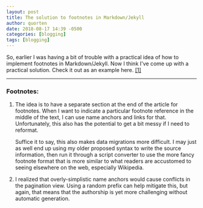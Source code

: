 ```yaml
---
layout: post
title: The solution to footnotes in Markdown/Jekyll
author: quorten
date: 2018-08-17 14:39 -0500
categories: [blogging]
tags: [blogging]
---
```


So, earlier I was having a bit of trouble with a practical idea of how
to implement footnotes in Markdown/Jekyll.  Now I think I've come up
with a practical solution.  Check it out as an example here.
[\[1\]](#dsaef-f1)

----------

### Footnotes:

1. <a id="dsaef-f1" name="dsaef-f1"></a>
   The idea is to have a separate section at the end of the article
   for footnotes.  When I want to indicate a particular footnote
   reference in the middle of the text, I can use name anchors and
   links for that.  Unfortunately, this also has the potential to get
   a bit messy if I need to reformat.

   Suffice it to say, this also makes data migrations more difficult.
   I may just as well end up using my older proposed syntax to write
   the source information, then run it through a script converter to
   use the more fancy footnote format that is more similar to what
   readers are accustomed to seeing elsewhere on the web, especially
   Wikipedia.

2. I realized that overly-simplistic name anchors would cause
   conflicts in the pagination view.  Using a random prefix can help
   mitigate this, but again, that means that the authorship is yet
   more challenging without automatic generation.
